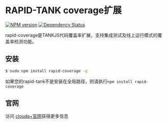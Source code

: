 RAPID-TANK coverage扩展
===

[![NPM version](https://badge.fury.io/js/rapid-coverage.svg)](http://badge.fury.io/js/rapid-coverage)
[![Dependency Status](https://david-dm.org/clouda-team/rapid-coverage.svg)](https://david-dm.org/clouda-team/rapid-coverage)

rapid-coverage是TANKJS代码覆盖率扩展，支持集成测试及线上运行模式的覆盖率检测功能。

安装
---

```sh
$ sudo npm install rapid-coverage -g
```

如果您的rapid-tank不是安装在全局路径，则请执行`npm install rapid-coverage`

官网
---

访问 [clouda+官网](http://cloudaplus.duapp.com/)获得更多信息

